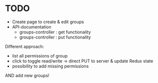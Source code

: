 # TODO

- Create page to create & edit groups 
- API-documentation
  - groups-controller : get functionality
  - groups-controller : put functionality

Different approach:
- list all permissions of group
- click to toggle read/write -> direct PUT to server & update Redux state
- possibility to add missing permissions 

AND add new groups!
